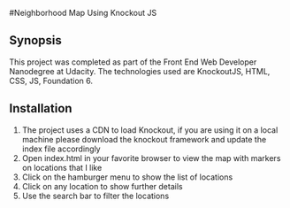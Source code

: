 #Neighborhood Map Using Knockout JS

## Synopsis
This project was completed as part of the Front End Web Developer Nanodegree at Udacity. The technologies used are KnockoutJS, HTML, CSS, JS, Foundation 6.

## Installation
1. The project uses a CDN to load Knockout, if you are using it on a local machine please download the knockout framework and update the index file accordingly
2. Open index.html in your favorite browser to view the map with markers on locations that I like
3. Click on the hamburger menu to show the list of locations
4. Click on any location to show further details
5. Use the search bar to filter the locations
